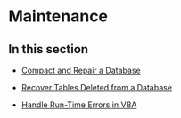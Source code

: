 
# Maintenance

## In this section


-  [Compact and Repair a Database](5ad4e6b1-abfd-3f89-5c80-9e41397a96e8.md)
    
-  [Recover Tables Deleted from a Database](4d370adb-741f-269d-8def-bccec1f335f1.md)
    
-  [Handle Run-Time Errors in VBA](4920479c-f597-bcff-dfd5-9ba5c34ee774.md)
    
